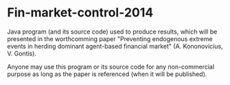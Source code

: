 Fin-market-control-2014
=======================

Java program (and its source code) used to produce results, which will be presented in the worthcomming paper "Preventing endogenous extreme events in herding dominant agent-based financial market" (A. Kononovicius, V. Gontis).

Anyone may use this program or its source code for any non-commercial purpose as long as the paper is referenced (when it will be published).
